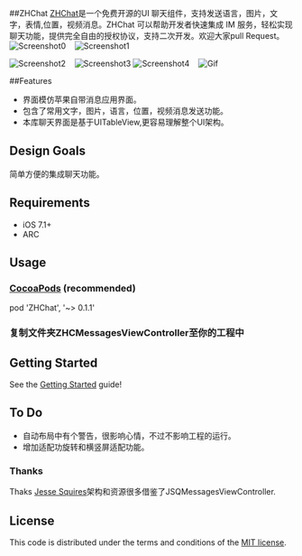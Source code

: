 ##ZHChat
[ZHChat](https://github.com/zhuozhuo/ZHChat)是一个免费开源的UI 聊天组件，支持发送语言，图片，文字，表情,位置，视频消息。ZHChat 可以帮助开发者快速集成 IM 服务，轻松实现聊天功能，提供完全自由的授权协议，支持二次开发。欢迎大家pull Request。
![Screenshot0][img0] &nbsp;&nbsp; ![Screenshot1][img1] &nbsp;&nbsp;

![Screenshot2][img2] &nbsp;&nbsp; ![Screenshot3][img3]
![Screenshot4][img4] &nbsp;&nbsp; ![Gif][gif0] 

##Features
* 界面模仿苹果自带消息应用界面。
* 包含了常用文字，图片，语言，位置，视频消息发送功能。
* 本库聊天界面是基于UITableView,更容易理解整个UI架构。



## Design Goals
简单方便的集成聊天功能。


## Requirements

* iOS 7.1+
* ARC



## Usage
### [CocoaPods](https://cocoapods.org/) (recommended)

pod 'ZHChat', '~> 0.1.1'

### 复制文件夹ZHCMessagesViewController至你的工程中

## Getting Started
See the [Getting Started](https://github.com/zhuozhuo/ZHChat/tree/master/Documentation/getting_started.md) guide!

## To Do
* 自动布局中有个警告，很影响心情，不过不影响工程的运行。
* 增加适配功旋转和横竖屏适配功能。


### Thanks
Thaks [Jesse Squires](https://github.com/jessesquires/JSQMessagesViewController)架构和资源很多借鉴了JSQMessagesViewController.

## License

This code is distributed under the terms and conditions of the [MIT license](LICENSE).



[img0]:http://ac-unmt7l5d.clouddn.com/9c9a4040dce03adb.PNG
[img1]:http://ac-unmt7l5d.clouddn.com/997f7a7a767fa873.PNG
[img2]:http://ac-unmt7l5d.clouddn.com/1f84fb1e70b3753e.PNG
[img3]:http://ac-unmt7l5d.clouddn.com/6a9a2c2a8dcb899f.PNG
[img4]:http://ac-unmt7l5d.clouddn.com/b13d915b9c91eb1a.PNG

[gif0]:http://ac-unmt7l5d.clouddn.com/1e394395d85171a1.gif
